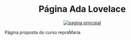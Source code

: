 <h1 align="center">Página Ada Lovelace </h1>
<p align="center">
<a href=" https://nathmelop.github.io/MyAnnotations/">
    <img src="" alt="pagina principal"/></a>


Página proposta do curso repraMaria  
</p>